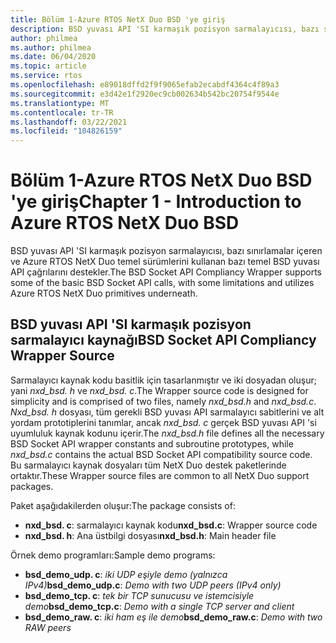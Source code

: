 ```yaml
---
title: Bölüm 1-Azure RTOS NetX Duo BSD 'ye giriş
description: BSD yuvası API 'SI karmaşık pozisyon sarmalayıcısı, bazı sınırlamalar içeren ve Azure RTOS NetX Duo temel sürümlerini kullanan bazı temel BSD yuvası API çağrılarını destekler.
author: philmea
ms.author: philmea
ms.date: 06/04/2020
ms.topic: article
ms.service: rtos
ms.openlocfilehash: e89018dffd2f9f9065efab2ecabdf4364c4f89a3
ms.sourcegitcommit: e3d42e1f2920ec9cb002634b542bc20754f9544e
ms.translationtype: MT
ms.contentlocale: tr-TR
ms.lasthandoff: 03/22/2021
ms.locfileid: "104826159"
---
```

# <a name="chapter-1---introduction-to-azure-rtos-netx-duo-bsd"></a><span data-ttu-id="e623f-103">Bölüm 1-Azure RTOS NetX Duo BSD 'ye giriş</span><span class="sxs-lookup"><span data-stu-id="e623f-103">Chapter 1 - Introduction to Azure RTOS NetX Duo BSD</span></span>

<span data-ttu-id="e623f-104">BSD yuvası API 'SI karmaşık pozisyon sarmalayıcısı, bazı sınırlamalar içeren ve Azure RTOS NetX Duo temel sürümlerini kullanan bazı temel BSD yuvası API çağrılarını destekler.</span><span class="sxs-lookup"><span data-stu-id="e623f-104">The BSD Socket API Compliancy Wrapper supports some of the basic BSD Socket API calls, with some limitations and utilizes Azure RTOS NetX Duo primitives underneath.</span></span>

## <a name="bsd-socket-api-compliancy-wrapper-source"></a><span data-ttu-id="e623f-105">BSD yuvası API 'SI karmaşık pozisyon sarmalayıcı kaynağı</span><span class="sxs-lookup"><span data-stu-id="e623f-105">BSD Socket API Compliancy Wrapper Source</span></span>

<span data-ttu-id="e623f-106">Sarmalayıcı kaynak kodu basitlik için tasarlanmıştır ve iki dosyadan oluşur; yani *nxd_bsd. h* ve *nxd_bsd. c*.</span><span class="sxs-lookup"><span data-stu-id="e623f-106">The Wrapper source code is designed for simplicity and is comprised of two files, namely *nxd_bsd.h* and *nxd_bsd.c*.</span></span> <span data-ttu-id="e623f-107">*Nxd_bsd. h* dosyası, tüm gerekli BSD yuvası API sarmalayıcı sabitlerini ve alt yordam prototiplerini tanımlar, ancak *nxd_bsd. c* gerçek BSD yuvası API 'si uyumluluk kaynak kodunu içerir.</span><span class="sxs-lookup"><span data-stu-id="e623f-107">The *nxd_bsd.h* file defines all the necessary BSD Socket API wrapper constants and subroutine prototypes, while *nxd_bsd.c* contains the actual BSD Socket API compatibility source code.</span></span> <span data-ttu-id="e623f-108">Bu sarmalayıcı kaynak dosyaları tüm NetX Duo destek paketlerinde ortaktır.</span><span class="sxs-lookup"><span data-stu-id="e623f-108">These Wrapper source files are common to all NetX Duo support packages.</span></span>

<span data-ttu-id="e623f-109">Paket aşağıdakilerden oluşur:</span><span class="sxs-lookup"><span data-stu-id="e623f-109">The package consists of:</span></span>

- <span data-ttu-id="e623f-110">**nxd_bsd. c**: sarmalayıcı kaynak kodu</span><span class="sxs-lookup"><span data-stu-id="e623f-110">**nxd_bsd.c**: Wrapper source code</span></span>
- <span data-ttu-id="e623f-111">**nxd_bsd. h**: Ana üstbilgi dosyası</span><span class="sxs-lookup"><span data-stu-id="e623f-111">**nxd_bsd.h**: Main header file</span></span>

<span data-ttu-id="e623f-112">Örnek demo programları:</span><span class="sxs-lookup"><span data-stu-id="e623f-112">Sample demo programs:</span></span>

- <span data-ttu-id="e623f-113">**bsd_demo_udp. c**: *iki UDP eşiyle demo (yalnızca IPv4)*</span><span class="sxs-lookup"><span data-stu-id="e623f-113">**bsd_demo_udp.c**: *Demo with two UDP peers (IPv4 only)*</span></span>
- <span data-ttu-id="e623f-114">**bsd_demo_tcp. c**: *tek bir TCP sunucusu ve istemcisiyle demo*</span><span class="sxs-lookup"><span data-stu-id="e623f-114">**bsd_demo_tcp.c**: *Demo with a single TCP server and client*</span></span>
- <span data-ttu-id="e623f-115">**bsd_demo_raw. c**: *iki ham eş ile demo*</span><span class="sxs-lookup"><span data-stu-id="e623f-115">**bsd_demo_raw.c**: *Demo with two RAW peers*</span></span>